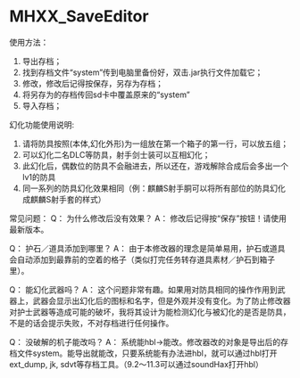 # MHXX_SaveEditor

使用方法：
1. 导出存档；
2. 找到存档文件“system”传到电脑里备份好，双击.jar执行文件加载它；
3. 修改，修改后记得按保存，另存为存档；
4. 将另存为的存档传回sd卡中覆盖原来的“system”
5. 导入存档；

幻化功能使用说明:
1. 请将防具按照(本体,幻化外形)为一组放在第一个箱子的第一行，可以放五组；
2. 可以幻化二名DLC等防具，射手剑士装可以互相幻化；
3. 此幻化后，偶数位的防具不会融进去，所以还在，游戏解除合成后会多出一个lv1的防具
4. 同一系列的防具幻化效果相同（例：麒麟S射手胴可以将所有部位的防具幻化成麒麟S射手套的样式）

常见问题：
Q： 为什么修改后没有效果？
A： 修改后记得按“保存”按钮！请使用最新版本。

Q： 护石／道具添加到哪里？
A： 由于本修改器的理念是简单易用，护石或道具会自动添加到最靠前的空着的格子（类似打完任务转存道具素材／护石到箱子里）。

Q： 能幻化武器吗？
A： 这个问题非常有趣。如果用对防具相同的操作作用到武器上，武器会显示出幻化后的图标和名字，但是外观并没有变化。为了防止修改器对护士武器等造成可能的破坏，我将其设计为能检测幻化与被幻化的是否是防具，不是的话会提示失败，不对存档进行任何操作。

Q： 没破解的机子能改吗？
A： 系统能hbl->能改。修改器改的对象是导出后的存档文件system。能导出就能改，只要系统能有办法进hbl，就可以通过hbl打开ext_dump, jk, sdvt等存档工具。（9.2～11.3可以通过soundHax打开hbl）
